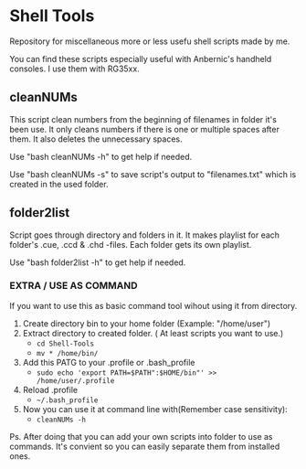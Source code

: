 # Shell Tools

Repository for miscellaneous more or less usefu shell scripts made by me.

You can find these scripts especially useful with Anbernic's handheld consoles. I use them with RG35xx.

## cleanNUMs

This script clean numbers from the beginning of filenames in folder it's been use.
It only cleans numbers if there is one or multiple spaces after them. It also deletes the unnecessary spaces.

Use "bash cleanNUMs -h" to get help if needed.

Use "bash cleanNUMs -s" to save script's output to "filenames.txt" which is created in the used folder.

## folder2list

Script goes through directory and folders in it.
It makes playlist for each folder's .cue, .ccd & .chd -files.
Each folder gets its own playlist.

Use "bash folder2list -h" to get help if needed.

### EXTRA / USE AS COMMAND

If you want to use this as basic command tool wihout using it from directory.

1. Create directory bin to your home folder (Example: "/home/user")
2. Extract directory to created folder. ( At least scripts you want to use.)
   - `cd Shell-Tools`
   - `mv * /home/bin/`
3. Add this PATG to your .profile or .bash_profile
   - `sudo echo 'export PATH=$PATH":$HOME/bin"' >> /home/user/.profile`
4. Reload .profile
   - `~/.bash_profile`
5. Now you can use it at command line with(Remember case sensitivity):
   - `cleanNUMs -h`

Ps. After doing that you can add your own scripts into folder to use as commands. It's convient so you can easily separate them from installed ones.
